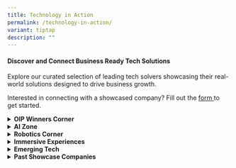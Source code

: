```yaml
---
title: Technology in Action
permalink: /technology-in-action/
variant: tiptap
description: ""
---
```

<h4>Discover and Connect Business Ready Tech Solutions</h4>
<p>Explore our curated selection of leading tech solvers showcasing their
real-world solutions designed to drive business growth.</p>
<p>Interested in connecting with a showcased company? Fill out the <a href="https://go.gov.sg/showcaserequest" rel="noopener nofollow" target="_blank">form<u> </u></a>to
get started.</p>
<div data-type="detailGroup" class="isomer-accordion isomer-accordion-white">
<details class="isomer-details">
<summary><strong>OIP Winners Corner</strong>
</summary>
<div data-type="detailsContent" class="isomer-details-content">
<p></p>
<table style="minWidth: 50px">
<colgroup>
<col>
<col>
</colgroup>
<tbody>
<tr>
<th rowspan="1" colspan="2">
<p>Our <strong>OIP Winners Corner</strong> at PIXEL celebrates groundbreaking
innovations from<strong> t</strong>he Open Innovation Platform<strong>. Explore winning solutions that tackle real-world business challenges across diverse sectors.</strong>
</p>
</th>
</tr>
<tr>
<td rowspan="1" colspan="1">
<div class="isomer-image-wrapper">
<img style="width: 100%" height="auto" width="100%" alt="" src="/images/winner__circular_unite.png">
</div>
</td>
<td rowspan="1" colspan="1">
<p><strong><u>Circular Unite</u></strong>
</p>
<p>Circular Unite is your trusted partner in the journey towards corporate
decarbonization, committed to the ambitious Net Zero 2050 target.</p>
<p>
<br><a href="https://www.circularunite.com/" rel="noopener nofollow" target="_blank">https://www.circularunite.com/</a>
</p>
</td>
</tr>
<tr>
<td rowspan="1" colspan="1">
<div class="isomer-image-wrapper">
<img style="width: 100%" height="auto" width="100%" alt="" src="/images/winner___groundup_ai.png">
</div>
<p></p>
</td>
<td rowspan="1" colspan="1">
<p><strong><u>Groundup.ai</u></strong>
</p>
<p>Groundup.ai prevents industrial unplanned downtime, a USD1.5 Trillion
problem a year.</p>
<p><a href="https://groundup.ai/" rel="noopener noreferrer nofollow" target="_blank"><u>https://groundup.ai/</u></a>
</p>
</td>
</tr>
<tr>
<td rowspan="1" colspan="1">
<div class="isomer-image-wrapper">
<img style="width: 100%" height="auto" width="100%" alt="" src="/images/winners___movel_ai.png">
</div>
</td>
<td rowspan="1" colspan="1">
<p><strong><u>Movel.ai</u></strong>
</p>
<p>Movel.ai cuts down on deployment time and cost, enabling you to get your
robots up and running quickly, efficiently, and with minimal training.</p>
<p><a href="http://www.movel.ai/" rel="noopener noreferrer nofollow" target="_blank"><u>http://www.movel.ai</u></a>
</p>
</td>
</tr>
<tr>
<td rowspan="1" colspan="1">
<p></p>
<div class="isomer-image-wrapper">
<img style="width: 100%" height="auto" width="100%" alt="" src="/images/winner___nexus.png">
</div>
</td>
<td rowspan="1" colspan="1">
<p><strong><u>Nexus FrontierTech</u></strong>
</p>
<p>Nexus FrontierTech empowers institutions with financial data processing
products through its proprietary generative AI platform that automates
data-driven processes, extracting valuable insights from unstructured data
to provide traceable data in real time for various financial processes
in banking, asset management and insurance industry.</p>
<p><a href="http://www.nexusfrontier.tech/" rel="noopener noreferrer nofollow" target="_blank"><u>http://www.nexusfrontier.tech/</u></a>
</p>
</td>
</tr>
<tr>
<td rowspan="1" colspan="1">
<div class="isomer-image-wrapper">
<img style="width: 100%" height="auto" width="100%" alt="" src="/images/winner___trakomatic.png">
</div>
</td>
<td rowspan="1" colspan="1">
<p><strong><u>Trakomatic</u></strong>
</p>
<p>Trakomatic specialise in cutting-edge video analytics technologies that
equip&nbsp;global businesses big or small with people counting, tracking
and facial recognition analysis solutions.</p>
<p><a href="https://www.trakomatic.com/" rel="noopener noreferrer nofollow" target="_blank"><u>https://www.trakomatic.com</u></a>
</p>
</td>
</tr>
<tr>
<td rowspan="1" colspan="1">
<div class="isomer-image-wrapper">
<img style="width: 100%" height="auto" width="100%" alt="" src="/images/winner__kookree.png">
</div>
</td>
<td rowspan="1" colspan="1">
<p><strong><u>Kookree</u></strong>
</p>
<p>Kookree is dedicated to advancing artificial intelligence (AI) to serve
the broader good of humanity.</p>
<p><a href="https://kookree.ai/" rel="noopener noreferrer nofollow" target="_blank"><u>https://kookree.ai/</u></a>
</p>
</td>
</tr>
<tr>
<td rowspan="1" colspan="1">
<p></p>
<div class="isomer-image-wrapper">
<img style="width: 100%" height="auto" width="100%" alt="TicTag logo" src="/images/tictag.png">
</div>
</td>
<td rowspan="1" colspan="1">
<p><strong><u>TicTag</u></strong>
</p>
<p>TicTag is an end-to-end AI platform that transforms high-quality, ethically
sourced data into scalable, real-world AI solutions through human-in-the-loop
intelligence.</p>
<p><a href="http://www.tictag.io" rel="noopener noreferrer nofollow" target="_blank">www.tictag.io</a>
</p>
</td>
</tr>
</tbody>
</table>
</div>
</details>
<details class="isomer-details">
<summary><strong>AI Zone</strong>
</summary>
<div data-type="detailsContent" class="isomer-details-content">
<p>Table</p>
<table style="minWidth: 50px">
<colgroup>
<col>
<col>
</colgroup>
<tbody>
<tr>
<th rowspan="1" colspan="2">
<p>Our AI (Artificial Intelligence) zone showcases the latest advancements
in machine learning, natural language processing, and data analytics. Discover
how AI is revolutionising industries by enhancing decision-making, automating
tasks, and providing personalised experiences.&nbsp;</p>
</th>
</tr>
<tr>
<td rowspan="1" colspan="1">
<div class="isomer-image-wrapper">
<img style="width: 100%" height="auto" width="100%" alt="belive technology" src="/images/ai_zone___Belive.png">
</div>
</td>
<td rowspan="1" colspan="1">
<p><strong><u>BeLive Technology</u></strong>
</p>
<p>BeLive Technology offers white-label, fully customizable, end-to-end live
streaming solutions for brands worldwide.&nbsp;</p>
<p>&nbsp;<a href="https://belive.technology/" class="Hyperlink SCXW41650776 BCX8" rel="noreferrer noopener" target="_blank"><u>https://belive.technology/</u></a>&nbsp;</p>
</td>
</tr>
<tr>
<td rowspan="1" colspan="1">
<div class="isomer-image-wrapper">
<img style="width: 100%" height="auto" width="100%" alt="datature" src="/images/ai_zone___datature.png">
</div>
</td>
<td rowspan="1" colspan="1">
<p><strong><u>Datature</u></strong>
</p>
<p>Datature simplifies the way people build deep-learning capabilities.&nbsp;</p>
<p><a href="https://datature.com/" class="Hyperlink SCXW41650776 BCX8" rel="noreferrer noopener" target="_blank"><u>https://datature.com/</u></a>&nbsp;</p>
</td>
</tr>
<tr>
<td rowspan="1" colspan="1">
<div class="isomer-image-wrapper">
<img style="width: 100%" height="auto" width="100%" alt="gleematic, artificial intelligence" src="/images/ai_zone___glee_trees.png">
</div>
</td>
<td rowspan="1" colspan="1">
<p><strong><u>Gleematic</u></strong>
</p>
<p>Gleematic can read documents in Asian languages and make various I.T.
applications talk to one another without complicated programming.&nbsp;</p>
<p>&nbsp;<a href="https://www.gleematic.com/" class="Hyperlink SCXW41650776 BCX8" rel="noreferrer noopener" target="_blank"><u>https://www.gleematic.com/</u></a>&nbsp;</p>
</td>
</tr>
<tr>
<td rowspan="1" colspan="1">
<div class="isomer-image-wrapper">
<img style="width: 100%" height="auto" width="100%" alt="hendricks_corporation" src="/images/ai_zone___hendricks.png">
</div>
</td>
<td rowspan="1" colspan="1">
<p><strong><u>Hendricks Corp</u></strong>
</p>
<p>Hendricks Corp is revolutionizing the future of retail, drive-thru, and
hospitality with cutting-edge video analytics and AI solutions.&nbsp;</p>
<p>&nbsp;<a href="http://hendrickscorp.com/" class="Hyperlink SCXW41650776 BCX8" rel="noreferrer noopener" target="_blank"><u>http://hendrickscorp.com/</u></a>&nbsp;&nbsp;</p>
</td>
</tr>
<tr>
<td rowspan="1" colspan="1">
<div class="isomer-image-wrapper">
<img style="width: 100%" height="auto" width="100%" alt="mind_master; mapping_it_for_you" src="/images/ai_zone___mind_master.png">
</div>
</td>
<td rowspan="1" colspan="1">
<p><strong><u>MindMaster</u></strong>
</p>
<p>MindMaster’s AI-driven marketplace revolutionizes customer engagement
and sales strategies.&nbsp;</p>
<p><a href="https://mindmaster.com.sg/" class="Hyperlink SCXW41650776 BCX8" rel="noreferrer noopener" target="_blank"><u>https://mindmaster.com.sg/</u></a>&nbsp;</p>
</td>
</tr>
<tr>
<td rowspan="1" colspan="1">
<div class="isomer-image-wrapper">
<img style="width: 100%" height="auto" width="100%" alt="nudgyt" src="/images/ai_zone__nudgyt.png">
</div>
</td>
<td rowspan="1" colspan="1">
<p><strong><u>Nudgyt</u></strong>
</p>
<p>Nudgyt’s behavioral AI enhances workplace productivity and smarter decision-making.&nbsp;</p>
<p><a href="https://www.nudgyt.com/" class="Hyperlink SCXW41650776 BCX8" rel="noreferrer noopener" target="_blank"><u>https://www.nudgyt.com/</u></a>&nbsp;&nbsp;</p>
</td>
</tr>
<tr>
<td rowspan="1" colspan="1">
<div class="isomer-image-wrapper">
<img style="width: 100%" height="auto" width="100%" alt="pand.ai" src="/images/ai_zone___pand_ai_.png">
</div>
</td>
<td rowspan="1" colspan="1">
<p><strong><u>Pand.ai</u></strong>
</p>
<p>Pand.ai’s AI chatbots provide personalized customer interactions with
high engagement.&nbsp;</p>
<p><a href="https://www.pand.ai/" class="Hyperlink SCXW41650776 BCX8" rel="noreferrer noopener" target="_blank"><u>https://www.pand.ai/</u></a>&nbsp;&nbsp;</p>
</td>
</tr>
<tr>
<td rowspan="1" colspan="1">
<div class="isomer-image-wrapper">
<img style="width: 100%" height="auto" width="100%" alt="staple_ai" src="/images/ai_zone___staple_ai.png">
</div>
</td>
<td rowspan="1" colspan="1">
<p><strong><u>Staple AI</u></strong>
</p>
<p>Staple AI automates document processing for businesses and financial institutions.&nbsp;</p>
<p><a href="https://www.staple.ai/" class="Hyperlink SCXW41650776 BCX8" rel="noreferrer noopener" target="_blank"><u>https://www.staple.ai/</u></a>&nbsp;&nbsp;</p>
</td>
</tr>
<tr>
<td rowspan="1" colspan="1">
<div class="isomer-image-wrapper">
<img style="width: 100%" height="auto" width="100%" alt="voncierge" src="/images/ai_zone__voncierge.png">
</div>
</td>
<td rowspan="1" colspan="1">
<p><strong><u>Voncierge</u></strong>
</p>
<p>Voncierge’s AI-powered virtual concierge elevates hospitality and service
experiences.&nbsp;</p>
<p><a href="https://voncierge.tech/" class="Hyperlink SCXW41650776 BCX8" rel="noreferrer noopener" target="_blank"><u>https://voncierge.tech/</u></a>&nbsp;&nbsp;</p>
</td>
</tr>
<tr>
<td rowspan="1" colspan="1">
<div class="isomer-image-wrapper">
<img style="width: 100%" height="auto" width="100%" alt="zaheen" src="/images/ai_zone___zaheen.png">
</div>
</td>
<td rowspan="1" colspan="1">
<p><strong><u>Zaheen Systems</u></strong>
</p>
<p>Zaheen Systems leverages cutting-edge AI to solve your most pressing industrial
challenges.&nbsp;</p>
<p>&nbsp;<a href="https://zaheensystems.com/" class="Hyperlink SCXW41650776 BCX8" rel="noreferrer noopener" target="_blank"><u>https://zaheensystems.com/</u></a>&nbsp;</p>
<p></p>
</td>
</tr>
<tr>
<td rowspan="1" colspan="1">
<p></p>
<div class="isomer-image-wrapper">
<img style="width: 100%" height="auto" width="100%" alt="Factorem logo" src="/images/factorem.png">
</div>
</td>
<td rowspan="1" colspan="1">
<p><strong><u>Factorem</u></strong>
</p>
<p>Factorem is an AI-powered manufacturing platform that delivers instant
quotes, design feedback, and fast, quality-assured custom parts through
a vetted Southeast Asian supplier network.</p>
<p><a href="http://www.factorem.co" rel="noopener noreferrer nofollow" target="_blank">www.factorem.co</a>
</p>
</td>
</tr>
</tbody>
</table>
</div>
</details>
<details class="isomer-details">
<summary><strong>Robotics Corner</strong>
</summary>
<div data-type="detailsContent" class="isomer-details-content">
<p>Table</p>
<table style="minWidth: 50px">
<colgroup>
<col>
<col>
</colgroup>
<tbody>
<tr>
<th rowspan="1" colspan="2">
<p><strong>The Robotics Corner showcases cutting-edge innovations in automation and precision technology. Discover how advanced robotics are transforming industries by automating processes and improving efficiency.</strong>
</p>
</th>
</tr>
<tr>
<td rowspan="1" colspan="1">
<div class="isomer-image-wrapper">
<img style="width: 100%" height="auto" width="100%" alt="" src="/images/robotics_corner___atlasbridge.png">
</div>
</td>
<td rowspan="1" colspan="1">
<p><strong><u>Atlasbridge</u></strong>
</p>
<p>Atlasbridge Robotics’ comprehensive suite of services spans distribution,
consultancy, and strategic partnership development, empowering businesses
to embrace the future of automation with confidence.</p>
<p>&nbsp;<a href="https://atlasbridge.webflow.io/" rel="noopener noreferrer nofollow" target="_blank">https://atlasbridge.webflow.io/</a>
</p>
</td>
</tr>
<tr>
<td rowspan="1" colspan="1">
<div class="isomer-image-wrapper">
<img style="width: 100%" height="auto" width="100%" alt="" src="/images/robotics_corner___techfox.png">
</div>
</td>
<td rowspan="1" colspan="1">
<p><strong><u>Techfox</u></strong>
</p>
<p>Techfox is a start-up in the realms of Artificial Intelligence (AI), Internet
of Things (IoT), and Robotics that provides a connected robotics delivery
system with real-time location tracking and fleet management features.</p>
<p><a href="http://techfox.com.sg/" rel="noopener noreferrer nofollow" target="_blank"><u>http://techfox.com.sg/</u></a>
</p>
</td>
</tr>
<tr>
<td rowspan="1" colspan="1">
<div class="isomer-image-wrapper">
<img style="width: 100%" height="auto" width="100%" alt="" src="/images/robotics_corner___operva_ai.png">
</div>
</td>
<td rowspan="1" colspan="1">
<p><strong><u>Operva.ai</u></strong>
</p>
<p>One stop solution for smart construction and facility management, using
cutting edge artificial intelligence and robotics technology.</p>
<p><a href="https://operva.ai/" rel="noopener noreferrer nofollow" target="_blank"><u>https://operva.ai/</u></a>
</p>
</td>
</tr>
</tbody>
</table>
</div>
</details>
<details class="isomer-details">
<summary><strong>Immersive Experiences</strong>
</summary>
<div data-type="detailsContent" class="isomer-details-content">
<table style="minWidth: 50px">
<colgroup>
<col>
<col>
</colgroup>
<tbody>
<tr>
<th rowspan="1" colspan="2">
<p>Step into the world of Immersive Experiences, where technology blurs the
lines between reality and the digital realm. Engage with interactive environments
that transport you beyond the ordinary, revolutionising how we learn, work,
and connect. Discover the future of engagement through cutting-edge innovations
that redefine experience itself.</p>
</th>
</tr>
<tr>
<td rowspan="1" colspan="1">
<div class="isomer-image-wrapper">
<img style="width: 100%" height="auto" width="100%" alt="" src="/images/immersive_exp_axomem.png">
</div>
</td>
<td rowspan="1" colspan="1">
<p><strong><u>Axomem</u></strong>
</p>
<p>Axomem builds a next-generation data analytics, AI and digital twin platform
with innovative user interfaces in 3D, VR and AR.</p>
<p><a href="http://axomem.io/" rel="noopener noreferrer nofollow" target="_blank">http://axomem.io/</a>
</p>
</td>
</tr>
<tr>
<td rowspan="1" colspan="1">
<div class="isomer-image-wrapper">
<img style="width: 100%" height="auto" width="100%" alt="" src="/images/immersive___evolve.png">
</div>
</td>
<td rowspan="1" colspan="1">
<p><strong><u>Evolve Innovative Solutions</u></strong>
</p>
<p>Evolve Innovative Solutions empowers organizations seeking to harness
the power of next-generation technology, pioneering AI and immersion-powered
AR/VR solutions for the modern age.</p>
<p><a href="http://www.eis.sg" rel="noopener noreferrer nofollow" target="_blank">www.eis.sg</a>
</p>
</td>
</tr>
<tr>
<td rowspan="1" colspan="1">
<p></p>
<div class="isomer-image-wrapper">
<img style="width: 100%" height="auto" width="100%" alt="" src="/images/immersive_fingerdance.png">
</div>
</td>
<td rowspan="1" colspan="1">
<p><strong><u>FingerDance</u></strong>
</p>
<p>FingerDance is committed to building AI infrastructure for a smart and
inclusive world, offering 24/7 sign language translation services and accessible
sign language information.</p>
<p><a href="https://fingerdance.ai/home/" rel="noopener noreferrer nofollow" target="_blank">https://fingerdance.ai/home/</a>
</p>
</td>
</tr>
<tr>
<td rowspan="1" colspan="1">
<div class="isomer-image-wrapper">
<img style="width: 100%" height="auto" width="100%" alt="" src="/images/immersive__hiverlab.png">
</div>
</td>
<td rowspan="1" colspan="1">
<p><strong><u>Hiverlab</u></strong>
</p>
<p>Hiverlab stands at the forefront of the Spatial Technology revolution,
pioneering unprecedented levels of interoperability to forge a future where
sustainability and technology converge seamlessly&nbsp;</p>
<p><a href="https://www.hiverlab.com/" rel="noopener noreferrer nofollow" target="_blank">https://www.hiverlab.com/</a>
</p>
</td>
</tr>
<tr>
<td rowspan="1" colspan="1">
<div class="isomer-image-wrapper">
<img style="width: 100%" height="auto" width="100%" alt="" src="/images/immersive_illuma_labs.png">
</div>
</td>
<td rowspan="1" colspan="1">
<p><strong><u>Illumia Labs</u></strong>
</p>
<p>Illumia Labs is a dual-use AI-first technology company that provides workforce
intelligence, such as skillset matrix analytics via scenario-based competency
assessments.</p>
<p><a href="https://illumialabs.ai/" rel="noopener noreferrer nofollow" target="_blank">https://illumialabs.ai/</a>
</p>
</td>
</tr>
<tr>
<td rowspan="1" colspan="1">
<div class="isomer-image-wrapper">
<img style="width: 100%" height="auto" width="100%" alt="" src="/images/robotics_corner_real_axe.png">
</div>
</td>
<td rowspan="1" colspan="1">
<p><strong><u>Real Axe</u></strong>
</p>
<p>The visionary pioneers of Experiential Technology harnessing AR, MR, XR,
AI, Volumetric Video and Holographic marvels.&nbsp;</p>
<p><a href="https://www.real-axe.com/" rel="noopener noreferrer nofollow" target="_blank">https://www.real-axe.com</a>&nbsp;</p>
</td>
</tr>
<tr>
<td rowspan="1" colspan="1">
<div class="isomer-image-wrapper">
<img style="width: 100%" height="auto" width="100%" alt="" src="/images/immersive___objectivee.png">
</div>
</td>
<td rowspan="1" colspan="1">
<p><strong><u>Objective Experience</u></strong>
</p>
<p>Objective Experience is your partner for user experience strategy, UX
research, UX design and usability testing.</p>
<p><a href="https://www.objectiveexperience.com/" rel="noopener noreferrer nofollow" target="_blank">https://www.objectiveexperience.com/</a>
</p>
</td>
</tr>
<tr>
<td rowspan="1" colspan="1">
<div class="isomer-image-wrapper">
<img style="width: 100%" height="auto" width="100%" alt="" src="/images/immersive___serial_co.png">
</div>
</td>
<td rowspan="1" colspan="1">
<p><strong><u>SERIAL CO_</u></strong>
</p>
<p>SERIAL CO_ is a creative technology studio envisioning a world where immersive
experiences transform the way people learn, work, and interact with each
other.</p>
<p><a href="http://www.serial.sg" rel="noopener noreferrer nofollow" target="_blank">www.serial.sg</a>
</p>
</td>
</tr>
<tr>
<td rowspan="1" colspan="1">
<div class="isomer-image-wrapper">
<img style="width: 100%" height="auto" width="100%" alt="" src="/images/immersive_serl_io.png">
</div>
</td>
<td rowspan="1" colspan="1">
<p><strong><u>Serl.io</u></strong>
</p>
<p>Serl.io is the no-code Mixed Reality platform to create and deploy your
own collaborative Mixed Reality content.</p>
<p><a href="https://serl.io/" rel="noopener noreferrer nofollow" target="_blank">https://serl.io/</a>
</p>
</td>
</tr>
<tr>
<td rowspan="1" colspan="1">
<div class="isomer-image-wrapper">
<img style="width: 100%" height="auto" width="100%" alt="" src="/images/immersive___xctuality_logo.png">
</div>
</td>
<td rowspan="1" colspan="1">
<p><strong><u>Xctuality</u></strong>
</p>
<p>Xctuality is an immersive technology company building towards spatial
computing that is helping to reverse climate change by pioneering the future
of urban lifestyle.&nbsp;&nbsp;</p>
<p><a href="https://xctuality.com" rel="noopener noreferrer nofollow" target="_blank">https://xctuality.com</a>
</p>
</td>
</tr>
<tr>
<td rowspan="1" colspan="1">
<div class="isomer-image-wrapper">
<img style="width: 100%" height="auto" width="100%" alt="" src="/images/immersive___smobler.png">
</div>
</td>
<td rowspan="1" colspan="1">
<p><strong><u>Smobler Studios</u></strong>
</p>
<p>Smobler Studios is a provider of metaverse architecture solutions specializing
in IP creation, brand marketing and metaverse development for businesses.</p>
<p><a href="https://smobler.io" rel="noopener noreferrer nofollow" target="_blank">https://smobler.io</a>
</p>
</td>
</tr>
</tbody>
</table>
</div>
</details>
<details class="isomer-details">
<summary><strong>Emerging Tech</strong>
</summary>
<div data-type="detailsContent" class="isomer-details-content">
<table style="minWidth: 50px">
<colgroup>
<col>
<col>
</colgroup>
<tbody>
<tr>
<th rowspan="1" colspan="2">
<p><strong>The Emerging Tech Zone at PIXEL showcases cutting-edge innovations that are shaping the future of industries. This zone features breakthrough technologies such as 5G, AI, IoT, automation and more, providing visitors with a glimpse into next-generation solutions</strong>
</p>
</th>
</tr>
<tr>
<td rowspan="1" colspan="1">
<div class="isomer-image-wrapper">
<img style="width: 100%" height="auto" width="100%" alt="" src="/images/ai_zone__ailytics.png">
</div>
</td>
<td rowspan="1" colspan="1">
<p><strong><u>Ailytics</u></strong>
</p>
<p>Ailytics uses AI-driven video analytics to enhance workplace safety and
productivity.</p>
<p><a href="https://ailytics.ai/" rel="noopener nofollow" target="_blank">https://ailytics.ai/</a>
</p>
</td>
</tr>
<tr>
<td rowspan="1" colspan="1">
<div class="isomer-image-wrapper">
<img style="width: 100%" height="auto" width="100%" alt="" src="/images/emerging_tech___armfort_intergrated.png">
</div>
</td>
<td rowspan="1" colspan="1">
<p><strong><u>Armfort Integrated</u></strong>
</p>
<p>Armfort Integrated delivers advanced security and surveillance solutions
for enterprises.</p>
<p><a href="https://armfort.com/" rel="noopener noreferrer nofollow" target="_blank">https://armfort.com/</a>
</p>
<p></p>
</td>
</tr>
<tr>
<td rowspan="1" colspan="1">
<div class="isomer-image-wrapper">
<img style="width: 100%" height="auto" width="100%" alt="" src="/images/emerging_tech__datamesh.png">
</div>
</td>
<td rowspan="1" colspan="1">
<p><strong><u>Datamesh</u></strong>
</p>
<p>Datamesh’s digital twin technology drives intelligent industrial operations
and asset monitoring.</p>
<p><a href="https://www.datamesh.com" rel="noopener noreferrer nofollow" target="_blank">https://www.datamesh.com</a>&nbsp;</p>
</td>
</tr>
<tr>
<td rowspan="1" colspan="1">
<div class="isomer-image-wrapper">
<img style="width: 100%" height="auto" width="100%" alt="" src="/images/emerging_tech___d_construct.png">
</div>
</td>
<td rowspan="1" colspan="1">
<p><strong><u>d’Construct Robotics</u></strong>
</p>
<p>d’Construct Robotics offers AI-powered robotic solutions for automation
and efficiency.</p>
<p><a href="https://www.dconstruct.co/" rel="noopener noreferrer nofollow" target="_blank">https://www.dconstruct.co/</a>
</p>
</td>
</tr>
<tr>
<td rowspan="1" colspan="1">
<div class="isomer-image-wrapper">
<img style="width: 100%" height="auto" width="100%" alt="" src="/images/emerging_tech___gabkotech_innovations.png">
</div>
</td>
<td rowspan="1" colspan="1">
<p><strong><u>Gabkotech</u></strong>
</p>
<p>Gabkotech’s IoT solutions enable smart facility management and digital
transformation.</p>
<p>&nbsp;<a href="https://www.gabkotech.com" rel="noopener noreferrer nofollow" target="_blank">https://www.gabkotech.com</a>
</p>
</td>
</tr>
<tr>
<td rowspan="1" colspan="1">
<div class="isomer-image-wrapper">
<img style="width: 100%" height="auto" width="100%" alt="" src="/images/emerging_tech___mind_pointeye.png">
</div>
</td>
<td rowspan="1" colspan="1">
<p><strong><u>Mind PointEye</u></strong>
</p>
<p>Mind PointEye’s AI analytics platform provides real-time business intelligence
and insights.</p>
<p>&nbsp;<a href="https://mindpointeye.com/#/Home" rel="noopener noreferrer nofollow" target="_blank">https://mindpointeye.com/</a>
</p>
</td>
</tr>
<tr>
<td rowspan="1" colspan="1">
<div class="isomer-image-wrapper">
<img style="width: 100%" height="auto" width="100%" alt="" src="/images/emerging_tech___openspace.png">
</div>
</td>
<td rowspan="1" colspan="1">
<p><strong><u>OpenSpace</u></strong>
</p>
<p>OpenSpace’s AI-powered site monitoring enhances real-time construction
progress tracking.</p>
<p><a href="https://www.openspace.ai" rel="noopener noreferrer nofollow" target="_blank">https://www.openspace.ai</a>&nbsp;</p>
</td>
</tr>
<tr>
<td rowspan="1" colspan="1">
<div class="isomer-image-wrapper">
<img style="width: 100%" height="auto" width="100%" alt="" src="/images/emerging_tech___solstium.png">
</div>
</td>
<td rowspan="1" colspan="1">
<p><strong><u>Solstium</u></strong>
</p>
<p>Solstium develops innovative energy solutions for a more sustainable future.</p>
<p><a href="https://solstium.net/" rel="noopener noreferrer nofollow" target="_blank">https://solstium.net/</a>
</p>
</td>
</tr>
<tr>
<td rowspan="1" colspan="1">
<div class="isomer-image-wrapper">
<img style="width: 100%" height="auto" width="100%" alt="" src="/images/emerging_tech___streamwide_SA.png">
</div>
</td>
<td rowspan="1" colspan="1">
<p><strong><u>Streamwide SA</u></strong>
</p>
<p>Streamwide SA’s AI-powered tools enhance business communication and collaboration.</p>
<p><a href="https://www.streamwide.com/" rel="noopener noreferrer nofollow" target="_blank">https://www.streamwide.com/</a>
</p>
</td>
</tr>
<tr>
<td rowspan="1" colspan="1">
<div class="isomer-image-wrapper">
<img style="width: 100%" height="auto" width="100%" alt="" src="/images/emerging_tech___tp_link.png">
</div>
</td>
<td rowspan="1" colspan="1">
<p><strong><u>TP-Link Corporation</u></strong>
</p>
<p>TP-Link Corporation delivers next-gen networking and smart connectivity
solutions.</p>
<p><a href="https://www.tp-link.com" rel="noopener noreferrer nofollow" target="_blank">https://www.tp-link.com</a>
</p>
</td>
</tr>
<tr>
<td rowspan="1" colspan="1">
<div class="isomer-image-wrapper">
<img style="width: 100%" height="auto" width="100%" alt="" src="/images/emerging_tech___damstra.png">
</div>
</td>
<td rowspan="1" colspan="1">
<p><strong><u>Damstra</u></strong>
</p>
<p>Damstra’s digital workforce management solutions ensure compliance and
safety in operations.
<br><a href="https://www.damstratechnology.com" rel="noopener noreferrer nofollow" target="_blank">https://www.damstratechnology.com</a>
</p>
</td>
</tr>
</tbody>
</table>
</div>
</details>
<details class="isomer-details">
<summary><strong>Past Showcase Companies</strong>
</summary>
<div data-type="detailsContent" class="isomer-details-content">
<table style="minWidth: 50px">
<colgroup>
<col>
<col>
</colgroup>
<tbody>
<tr>
<th rowspan="1" colspan="1">
<div class="isomer-image-wrapper">
<img style="width: 100%" height="auto" width="100%" alt="inside_technologies" src="/images/ai_zone___inside_tech.png">
</div>
</th>
<td rowspan="1" colspan="1">
<p><strong><u>Inside Technologies</u></strong>
</p>
<p>Inside Technologies’<strong> </strong>AI platform enhances employee engagement
and workplace insights.&nbsp;</p>
<p><a href="https://inside.software/" class="Hyperlink SCXW41650776 BCX8" rel="noreferrer noopener" target="_blank"><u>https://inside.software/</u></a>&nbsp;</p>
</td>
</tr>
<tr>
<td rowspan="1" colspan="1">
<div class="isomer-image-wrapper">
<img style="width: 100%" height="auto" width="100%" alt="xrator" src="/images/ai_zone___xrator.png">
</div>
</td>
<td rowspan="1" colspan="1">
<p><strong><u>XRATOR</u></strong>
</p>
<p>XRATOR Continuous Threat Exposure Assessment platform helps organizations
manage their cybersecurity posture to ensure it aligns with business goals
and the threat landscape.&nbsp;&nbsp;</p>
<p>&nbsp;<a href="https://www.x-rator.com/" class="Hyperlink SCXW41650776 BCX8" rel="noreferrer noopener" target="_blank"><u>https://www.x-rator.com/</u></a>&nbsp;&nbsp;</p>
</td>
</tr>
<tr>
<td rowspan="1" colspan="1">
<div class="isomer-image-wrapper">
<img style="width: 100%" height="auto" width="100%" alt="" src="/images/immersive___alo_xr.png">
</div>
</td>
<td rowspan="1" colspan="1">
<p><strong><u>Alo XR</u></strong>
</p>
<p>ALO XR harnesses immersive technologies to help older adults thrive, developing
AR/VR solutions to enhance healthspan and unlock human potential.</p>
<p><strong><a href="https://aloxr.com/" rel="noopener noreferrer nofollow" target="_blank"><u>https://aloxr.com/</u></a></strong>
</p>
</td>
</tr>
<tr>
<td rowspan="1" colspan="1">
<div class="isomer-image-wrapper">
<img style="width: 100%" height="auto" width="100%" alt="" src="/images/immersive___augmenteed.png">
</div>
</td>
<td rowspan="1" colspan="1">
<p><strong><u>Augmenteed</u></strong>
</p>
<p>Augmenteed aims to revolutionise the way industries operate by harnessing
the power of technology, using AR/VR to digitise paper-based industrial
procedures.</p>
<p><strong><a href="http://www.augmenteed.tech/" rel="noopener noreferrer nofollow" target="_blank"><u>www.augmenteed.tech</u></a>&nbsp;</strong>&nbsp;</p>
</td>
</tr>
<tr>
<td rowspan="1" colspan="1">
<div class="isomer-image-wrapper">
<img style="width: 100%" height="auto" width="100%" alt="" src="/images/immersive_skillup_vr.png">
</div>
</td>
<td rowspan="1" colspan="1">
<p><strong><u>Skillup</u></strong>
</p>
<p>Skillup is a tech-innovator specialising in the use of VR gamified technology
for healthcare training and treatment.&nbsp;</p>
<p><a href="https://skillupvr.com/" rel="noopener noreferrer nofollow" target="_blank">https://skillupvr.com/</a>
</p>
</td>
</tr>
<tr>
<td rowspan="1" colspan="1">
<div class="isomer-image-wrapper">
<img style="width: 100%" height="auto" width="100%" alt="greenairy" src="/images/ai_zone___greenairy.png">
</div>
</td>
<td rowspan="1" colspan="1">
<p><strong><u>Greenairy</u></strong>
</p>
<p>Discover Greenairy’s beautiful smart plant towers, designed for superior
air purification at work or educational microgreen gardening at school.&nbsp;</p>
<p><a href="https://www.greenairy.sg/" class="Hyperlink SCXW41650776 BCX8" rel="noreferrer noopener" target="_blank"><u>https://www.greenairy.sg/</u></a>&nbsp;</p>
</td>
</tr>
</tbody>
</table>
</div>
</details>
</div>
<p></p>